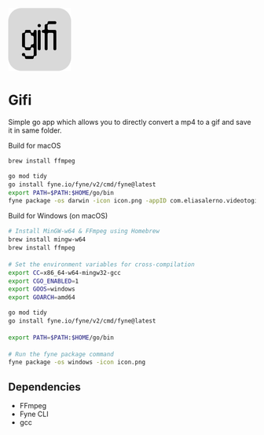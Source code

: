 ![icon](icon.png)

# Gifi

Simple go app which allows you to directly convert a mp4 to a gif and save it in same folder.

Build for macOS

```sh
brew install ffmpeg
```

```sh
go mod tidy
go install fyne.io/fyne/v2/cmd/fyne@latest
export PATH=$PATH:$HOME/go/bin
fyne package -os darwin -icon icon.png -appID com.eliasalerno.videotogif
```

Build for Windows (on macOS)

```sh
# Install MinGW-w64 & FFmpeg using Homebrew
brew install mingw-w64
brew install ffmpeg

# Set the environment variables for cross-compilation
export CC=x86_64-w64-mingw32-gcc
export CGO_ENABLED=1
export GOOS=windows
export GOARCH=amd64
```

```sh
go mod tidy
go install fyne.io/fyne/v2/cmd/fyne@latest

export PATH=$PATH:$HOME/go/bin

# Run the fyne package command
fyne package -os windows -icon icon.png
```

## Dependencies

- FFmpeg
- Fyne CLI
- gcc
